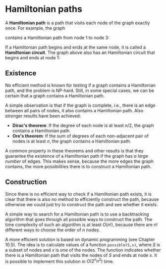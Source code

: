 # Hamiltonian paths

A **Hamiltonian path**
is a path
that visits each node of the graph exactly once.
For example, the graph

<script type="text/tikz">
\begin{tikzpicture}[scale=0.9]
\node[draw, circle] (1) at (1,5) {1};
\node[draw, circle] (2) at (3,5) {2};
\node[draw, circle] (3) at (5,4) {3};
\node[draw, circle] (4) at (1,3) {4};
\node[draw, circle] (5) at (3,3) {5};

\path[draw,thick,-] (1) -- (2);
\path[draw,thick,-] (2) -- (3);
\path[draw,thick,-] (1) -- (4);
\path[draw,thick,-] (3) -- (5);
\path[draw,thick,-] (2) -- (5);
\path[draw,thick,-] (4) -- (5);
\end{tikzpicture}
</script>

contains a Hamiltonian path from node 1 to node 3:

<script type="text/tikz">
\begin{tikzpicture}[scale=0.9]
\node[draw, circle] (1) at (1,5) {1};
\node[draw, circle] (2) at (3,5) {2};
\node[draw, circle] (3) at (5,4) {3};
\node[draw, circle] (4) at (1,3) {4};
\node[draw, circle] (5) at (3,3) {5};

\path[draw,thick,-] (1) -- (2);
\path[draw,thick,-] (2) -- (3);
\path[draw,thick,-] (1) -- (4);
\path[draw,thick,-] (3) -- (5);
\path[draw,thick,-] (2) -- (5);
\path[draw,thick,-] (4) -- (5);

\path[draw=red,thick,->,line width=2pt] (1) -- node[font=\small,label={[red]left:1.}] {} (4);
\path[draw=red,thick,->,line width=2pt] (4) -- node[font=\small,label={[red]south:2.}] {} (5);
\path[draw=red,thick,->,line width=2pt] (5) -- node[font=\small,label={[red]left:3.}] {} (2);
\path[draw=red,thick,->,line width=2pt] (2) -- node[font=\small,label={[red]north:4.}] {} (3);
\end{tikzpicture}
</script>

If a Hamiltonian path begins and ends at the same node,
it is called a **Hamiltonian circuit**.
The graph above also has an Hamiltonian circuit
that begins and ends at node 1:

<script type="text/tikz">
\begin{tikzpicture}[scale=0.9]
\node[draw, circle] (1) at (1,5) {1};
\node[draw, circle] (2) at (3,5) {2};
\node[draw, circle] (3) at (5,4) {3};
\node[draw, circle] (4) at (1,3) {4};
\node[draw, circle] (5) at (3,3) {5};

\path[draw,thick,-] (1) -- (2);
\path[draw,thick,-] (2) -- (3);
\path[draw,thick,-] (1) -- (4);
\path[draw,thick,-] (3) -- (5);
\path[draw,thick,-] (2) -- (5);
\path[draw,thick,-] (4) -- (5);

\path[draw=red,thick,->,line width=2pt] (1) -- node[font=\small,label={[red]north:1.}] {} (2);
\path[draw=red,thick,->,line width=2pt] (2) -- node[font=\small,label={[red]north:2.}] {} (3);
\path[draw=red,thick,->,line width=2pt] (3) -- node[font=\small,label={[red]south:3.}] {} (5);
\path[draw=red,thick,->,line width=2pt] (5) -- node[font=\small,label={[red]south:4.}] {} (4);
\path[draw=red,thick,->,line width=2pt] (4) -- node[font=\small,label={[red]left:5.}] {} (1);
\end{tikzpicture}
</script>

## Existence

No efficient method is known for testing if a graph
contains a Hamiltonian path, and the problem is NP-hard.
Still, in some special cases, we can be certain
that a graph contains a Hamiltonian path.

A simple observation is that if the graph is complete,
i.e., there is an edge between all pairs of nodes,
it also contains a Hamiltonian path.
Also stronger results have been achieved:

- **Dirac's theorem**: 
If the degree of each node is at least $n/2$,
the graph contains a Hamiltonian path.
- **Ore's theorem**:
If the sum of degrees of each non-adjacent pair of nodes
is at least $n$,
the graph contains a Hamiltonian path.

A common property in these theorems and other results is
that they guarantee the existence of a Hamiltonian path
if the graph has _a large number_ of edges.
This makes sense, because the more edges the graph contains,
the more possibilities there is to construct a Hamiltonian path.

## Construction

Since there is no efficient way to check if a Hamiltonian
path exists, it is clear that there is also no method
to efficiently construct the path, because otherwise
we could just try to construct the path and see
whether it exists.

A simple way to search for a Hamiltonian path is
to use a backtracking algorithm that goes through all
possible ways to construct the path.
The time complexity of such an algorithm is at least $O(n!)$,
because there are $n!$ different ways to choose the order of $n$ nodes.

A more efficient solution is based on dynamic programming
(see Chapter 10.5).
The idea is to calculate values
of a function `possible(S,x)`,
where $S$ is a subset of nodes and $x$
is one of the nodes.
The function indicates whether there is a Hamiltonian path
that visits the nodes of $S$ and ends at node $x$.
It is possible to implement this solution in $O(2^n n^2)$ time.
